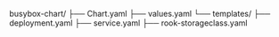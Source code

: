 busybox-chart/
├── Chart.yaml
├── values.yaml
└── templates/
    ├── deployment.yaml
    ├── service.yaml
    ├── rook-storageclass.yaml
	
	
